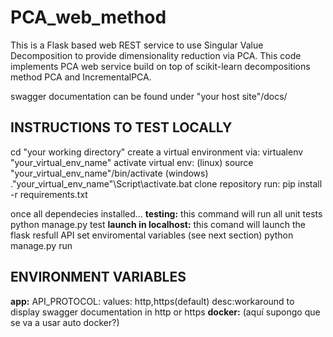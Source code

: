 # PCA_web_method

This is a Flask based web REST service to use Singular Value Decomposition to provide dimensionality reduction via PCA.
This code implements PCA web service build on top of scikit-learn decompositions method PCA and IncrementalPCA.

swagger documentation can be found under "your host site"/docs/ 

## INSTRUCTIONS TO TEST LOCALLY
cd "your working directory"
create a virtual environment via: virtualenv "your_virtual_env_name"
activate virtual env: (linux) source "your_virtual_env_name"/bin/activate (windows) .\"your_virtual_env_name"\Script\activate.bat 
clone repository
run: pip install -r requirements.txt

once all dependecies installed...
__testing:__
this command will run all unit tests
python manage.py test
__launch in localhost:__
this comand will launch the flask resfull API
set enviromental variables (see next section)
python manage.py run

## ENVIRONMENT VARIABLES

__app:__
API_PROTOCOL: values: http,https(default) desc:workaround to display swagger documentation in http or https
__docker:__
(aquí supongo que se va a usar auto docker?)

